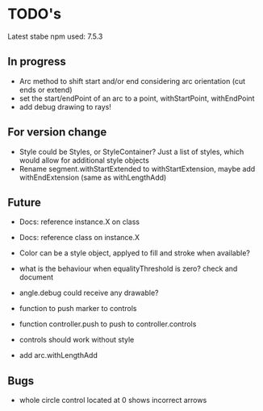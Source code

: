 TODO's
======

Latest stabe npm used: 7.5.3

In progress
-----------
+ Arc method to shift start and/or end considering arc orientation (cut ends or extend)
+ set the start/endPoint of an arc to a point, withStartPoint, withEndPoint
+ add debug drawing to rays!


For version change
------------------
+ Style could be Styles, or StyleContainer? Just a list of styles, which would allow for additional style objects
+ Rename segment.withStartExtended to withStartExtension, maybe add withEndExtension (same as withLengthAdd)


Future
------
+ Docs: reference instance.X on class
+ Docs: reference class on instance.X

+ Color can be a style object, applyed to fill and stroke when available?

+ what is the behaviour when equalityThreshold is zero? check and document

+ angle.debug could receive any drawable?

+ function to push marker to controls
+ function controller.push to push to controller.controls
+ controls should work without style
+ add arc.withLengthAdd

Bugs
----
+ whole circle control located at 0 shows incorrect arrows

